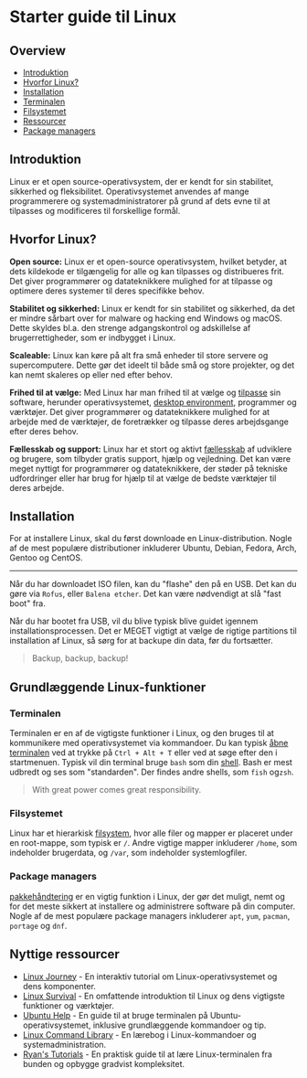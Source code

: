 # Starter guide til Linux

## Overview
- [Introduktion](#Introduktion)
- [Hvorfor Linux?](#hvorfor-linux)
- [Installation](#installation)
- [Terminalen](#terminalen)
- [Filsystemet](#filsystemet)
- [Ressourcer](#nyttige-ressourcer)
- [Package managers](#package-managers)

## Introduktion

Linux er et open source-operativsystem, der er kendt for sin stabilitet, sikkerhed og fleksibilitet. Operativsystemet anvendes af mange programmerere og systemadministratorer på grund af dets evne til at tilpasses og modificeres til forskellige formål.

## Hvorfor Linux?

**Open source:** Linux er et open-source operativsystem, hvilket betyder, at dets kildekode er tilgængelig for alle og kan tilpasses og distribueres frit. Det giver programmører og datateknikkere mulighed for at tilpasse og optimere deres systemer til deres specifikke behov.

**Stabilitet og sikkerhed:** Linux er kendt for sin stabilitet og sikkerhed, da det er mindre sårbart over for malware og hacking end Windows og macOS. Dette skyldes bl.a. den strenge adgangskontrol og adskillelse af brugerrettigheder, som er indbygget i Linux.

**Scaleable:** Linux kan køre på alt fra små enheder til store servere og supercomputere. Dette gør det ideelt til både små og store projekter, og det kan nemt skaleres op eller ned efter behov.

**Frihed til at vælge:** Med Linux har man frihed til at vælge og [tilpasse](https://www.reddit.com/r/unixporn/) sin software, herunder operativsystemet, [desktop environment](https://wiki.gentoo.org/wiki/Desktop_environment), programmer og værktøjer. Det giver programmører og datateknikkere mulighed for at arbejde med de værktøjer, de foretrækker og tilpasse deres arbejdsgange efter deres behov.

**Fællesskab og support:** Linux har et stort og aktivt [fællesskab](https://www.reddit.com/r/linux/) af udviklere og brugere, som tilbyder gratis support, hjælp og vejledning. Det kan være meget nyttigt for programmører og datateknikkere, der støder på tekniske udfordringer eller har brug for hjælp til at vælge de bedste værktøjer til deres arbejde.

## Installation

For at installere Linux, skal du først downloade en Linux-distribution. Nogle af de mest populære distributioner inkluderer Ubuntu, Debian, Fedora, Arch, Gentoo og CentOS.

---

Når du har downloadet ISO filen, kan du "flashe" den på en USB. Det kan du gøre via `Rofus`, eller `Balena etcher`. Det kan være nødvendigt at slå "fast boot" fra.

Når du har bootet fra USB, vil du blive typisk blive guidet igennem installationsprocessen. Det er MEGET vigtigt at vælge de rigtige partitions til installation af Linux, så sørg for at backupe din data, før du fortsætter.

> Backup, backup, backup!

## Grundlæggende Linux-funktioner

### Terminalen

Terminalen er en af de vigtigste funktioner i Linux, og den bruges til at kommunikere med operativsystemet via kommandoer. Du kan typisk [åbne terminalen](https://www.makeuseof.com/how-to-open-terminal-in-linux/) ved at trykke på `Ctrl + Alt + T` eller ved at søge efter den i startmenuen.
Typisk vil din terminal bruge `bash` som din [shell](https://www.gnu.org/software/bash/manual/html_node/What-is-a-shell_003f.html). Bash er mest udbredt og ses som "standarden". Der findes andre shells, som `fish` og`zsh`.


> With great power comes great responsibility.


### Filsystemet

Linux har et hierarkisk [filsystem](https://access.redhat.com/documentation/en-us/red_hat_enterprise_linux/4/html/reference_guide/s1-filesystem-fhs), hvor alle filer og mapper er placeret under en root-mappe, som typisk er `/`. Andre vigtige mapper inkluderer `/home`, som indeholder brugerdata, og `/var`, som indeholder systemlogfiler.

### Package managers

[pakkehåndtering](https://itsfoss.com/package-manager/) er en vigtig funktion i Linux, der gør det muligt, nemt og for det meste sikkert  at installere og administrere software på din computer. Nogle af de mest populære package managers inkluderer `apt`, `yum`, `pacman`, `portage` og `dnf`.

## Nyttige ressourcer

- [Linux Journey](https://linuxjourney.com/) - En interaktiv tutorial om Linux-operativsystemet og dens komponenter.
- [Linux Survival](https://linuxsurvival.com/linux-tutorial-introduction/) - En omfattende introduktion til Linux og dens vigtigste funktioner og værktøjer.
- [Ubuntu Help](https://help.ubuntu.com/community/UsingTheTerminal) - En guide til at bruge terminalen på Ubuntu-operativsystemet, inklusive grundlæggende kommandoer og tip.
- [Linux Command Library](https://lym.readthedocs.io/en/latest/) - En lærebog i Linux-kommandoer og systemadministration.
- [Ryan's Tutorials](https://ryanstutorials.net/linuxtutorial/) - En praktisk guide til at lære Linux-terminalen fra bunden og opbygge gradvist kompleksitet.

